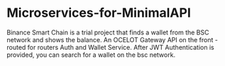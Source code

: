 # Microservices-for-MinimalAPI
Binance Smart Chain is a trial project that finds a wallet from the BSC network and shows the balance.  An OCELOT Gateway API on the front - routed for routers Auth and Wallet Service.  After JWT Authentication is provided, you can search for a wallet on the bsc network.
